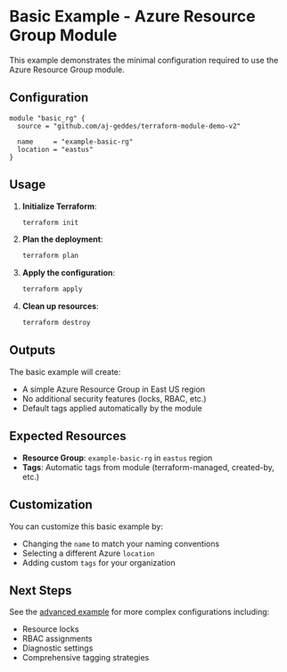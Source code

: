 # Basic Example - Azure Resource Group Module

This example demonstrates the minimal configuration required to use the Azure Resource Group module.

## Configuration

```hcl
module "basic_rg" {
  source = "github.com/aj-geddes/terraform-module-demo-v2"

  name     = "example-basic-rg"
  location = "eastus"
}
```

## Usage

1. **Initialize Terraform**:
   ```bash
   terraform init
   ```

2. **Plan the deployment**:
   ```bash
   terraform plan
   ```

3. **Apply the configuration**:
   ```bash
   terraform apply
   ```

4. **Clean up resources**:
   ```bash
   terraform destroy
   ```

## Outputs

The basic example will create:
- A simple Azure Resource Group in East US region
- No additional security features (locks, RBAC, etc.)
- Default tags applied automatically by the module

## Expected Resources

- **Resource Group**: `example-basic-rg` in `eastus` region
- **Tags**: Automatic tags from module (terraform-managed, created-by, etc.)

## Customization

You can customize this basic example by:
- Changing the `name` to match your naming conventions
- Selecting a different Azure `location`
- Adding custom `tags` for your organization

## Next Steps

See the [advanced example](../advanced/) for more complex configurations including:
- Resource locks
- RBAC assignments
- Diagnostic settings
- Comprehensive tagging strategies
